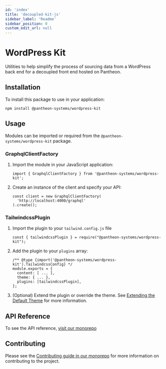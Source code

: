 ```yaml
---
id: 'index'
title: 'decoupled-kit-js'
sidebar_label: 'Readme'
sidebar_position: 0
custom_edit_url: null
---
```


# WordPress Kit

Utilities to help simplify the process of sourcing data from a WordPress back
end for a decoupled front end hosted on Pantheon.

## Installation

To install this package to use in your application:

`npm install @pantheon-systems/wordpress-kit`

## Usage

Modules can be imported or required from the `@pantheon-systems/wordpress-kit`
package.

### GraphqlClientFactory

1. Import the module in your JavaScript application:
   ```
   import { GraphqlClientFactory } from '@pantheon-systems/wordpress-kit';
   ```
2. Create an instance of the client and specify your API:
   ```
   const client = new GraphqlClientFactory(
     'http://localhost:4000/graphql'
   ).create();
   ```

### TailwindcssPlugin

1.  Import the plugin to your `tailwind.config.js` file
    ```
    const { tailwindcssPlugin } = require("@pantheon-systems/wordpress-kit");
    ```
1.  Add the plugin to your `plugins` array:
    ```
    /** @type {import('@pantheon-systems/wordpress-kit').TailwindcssConfig} */
    module.exports = {
      content: [ ... ],
      theme: { ... },
      plugins: [tailwindcssPlugin],
    };
    ```
1.  (Optional) Extend the plugin or override the theme. See
    [Extending the Default Theme](https://tailwindcss.com/docs/theme#extending-the-default-theme)
    for more information.

## API Reference

To see the API reference,
[visit our monorepo](https://github.com/pantheon-systems/decoupled-kit-js/blob/canary/web/docs/Packages/wordpress-kit/modules.md)

## Contributing

Please see the
[Contributing guide in our monorepo](https://github.com/pantheon-systems/decoupled-kit-js/blob/canary/CONTRIBUTING.md)
for more information on contributing to the project.
